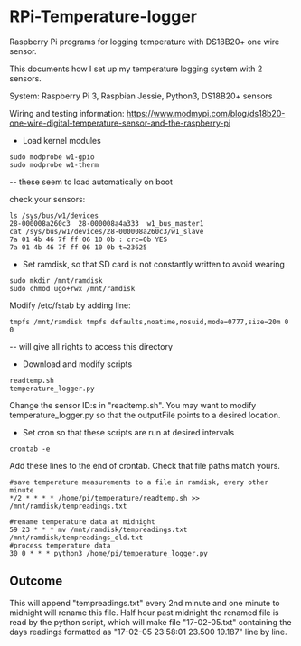 # RPi-Temperature-logger
Raspberry Pi programs for logging temperature with DS18B20+ one wire sensor.

This documents how I set up my temperature logging system with 2 sensors.

System:
Raspberry Pi 3, Raspbian Jessie, Python3, DS18B20+ sensors 


Wiring and testing information:
https://www.modmypi.com/blog/ds18b20-one-wire-digital-temperature-sensor-and-the-raspberry-pi

- Load kernel modules
```
sudo modprobe w1-gpio
sudo modprobe w1-therm
```
-- these seem to load automatically on boot

check your sensors:
```
ls /sys/bus/w1/devices
28-000008a260c3  28-000008a4a333  w1_bus_master1
cat /sys/bus/w1/devices/28-000008a260c3/w1_slave
7a 01 4b 46 7f ff 06 10 0b : crc=0b YES
7a 01 4b 46 7f ff 06 10 0b t=23625
```

- Set ramdisk, so that SD card is not constantly written to avoid wearing
```
sudo mkdir /mnt/ramdisk
sudo chmod ugo+rwx /mnt/ramdisk
```
Modify /etc/fstab by adding line:
```
tmpfs /mnt/ramdisk tmpfs defaults,noatime,nosuid,mode=0777,size=20m 0 0
```
-- will give all rights to access this directory

- Download and modify scripts
```
readtemp.sh
temperature_logger.py
```
Change the sensor ID:s in "readtemp.sh".
You may want to modify temperature_logger.py so that the outputFile points to a desired location.

- Set cron so that these scripts are run at desired intervals
```
crontab -e
```

Add these lines to the end of crontab. Check that file paths match yours.
```
#save temperature measurements to a file in ramdisk, every other minute
*/2 * * * * /home/pi/temperature/readtemp.sh >> /mnt/ramdisk/tempreadings.txt

#rename temperature data at midnight
59 23 * * * mv /mnt/ramdisk/tempreadings.txt /mnt/ramdisk/tempreadings_old.txt
#process temperature data
30 0 * * * python3 /home/pi/temperature_logger.py
```
## Outcome
This will append "tempreadings.txt" every 2nd minute and one minute to midnight will rename this file. Half hour past midnight the renamed file is read by the python script, which will make file "17-02-05.txt" containing the days readings formatted as "17-02-05 23:58:01 23.500 19.187" line by line.

